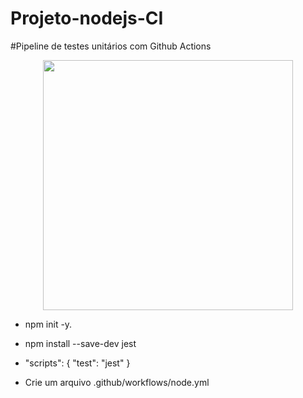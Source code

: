 # Projeto-nodejs-CI
#Pipeline de testes unitários com Github Actions

<div align="center">
<img src="https://github.com/kellyabud/Projeto-nodejs-CI/assets/135430840/0aea3a0f-e561-46cf-be6a-850b43db1d5d" width="400px" />
</div>

- npm init -y.
- npm install --save-dev jest
-  "scripts": {
    "test": "jest"
   }

-  Crie um arquivo .github/workflows/node.yml


